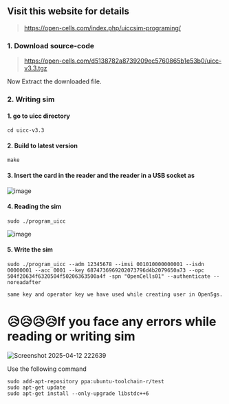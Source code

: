 ## Visit this website for details
> https://open-cells.com/index.php/uiccsim-programing/

### 1. Download source-code
> https://open-cells.com/d5138782a8739209ec5760865b1e53b0/uicc-v3.3.tgz


Now Extract the downloaded file.

### 2. Writing sim

#### 1. go to uicc directory

```
cd uicc-v3.3
```

#### 2. Build to latest version

```
make

```

#### 3. Insert the card in the reader and the reader in a USB socket as

![image](https://github.com/user-attachments/assets/11b3b981-74c1-4cf1-b320-51839f879fe6)

#### 4. Reading the sim

```
sudo ./program_uicc

```

![image](https://github.com/user-attachments/assets/39ebf8cc-3136-410e-a175-b7d6a72d8c04)


#### 5. Write the sim

```
sudo ./program_uicc --adm 12345678 --imsi 001010000000001 --isdn 00000001 --acc 0001 --key 6874736969202073796d4b2079650a73 --opc 504f20634f6320504f50206363500a4f -spn "OpenCells01" --authenticate --noreadafter

same key and operator key we have used while creating user in Open5gs.
```


# 😥😥😥😥If you face any errors while reading or writing sim

![Screenshot 2025-04-12 222639](https://github.com/user-attachments/assets/a8e04d18-eea0-40bc-979b-287001489674)

Use the following command
```
sudo add-apt-repository ppa:ubuntu-toolchain-r/test
sudo apt-get update
sudo apt-get install --only-upgrade libstdc++6
```

